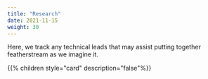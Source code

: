 ```yaml
---
title: "Research"
date: 2021-11-15
weight: 30
---
```


Here, we track any technical leads that may assist putting together featherstream as we imagine it.

{{% children style="card" description="false"%}}
